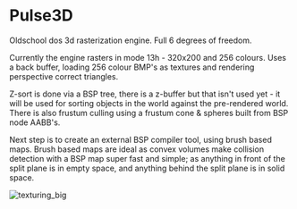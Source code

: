 # Pulse3D
Oldschool dos 3d rasterization engine. Full 6 degrees of freedom.

Currently the engine rasters in mode 13h - 320x200 and 256 colours.
Uses a back buffer, loading 256 colour BMP's as textures and rendering perspective correct triangles.

Z-sort is done via a BSP tree, there is a z-buffer but that isn't used yet - 
it will be used for sorting objects in the world against the pre-rendered world.
There is also frustum culling using a frustum cone & spheres built from BSP node 
AABB's.

Next step is to create an external BSP compiler tool, using brush based maps.
Brush based maps are ideal as convex volumes make collision detection with a BSP
map super fast and simple; as anything in front of the split plane is in empty 
space, and anything behind the split plane is in solid space.

![texturing_big](https://github.com/pionwave/Pulse3D/assets/21047000/bda316a4-44da-4795-aa91-a6b8a1243588)

